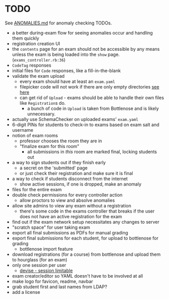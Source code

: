 # TODO

See [ANOMALIES.md](ANOMALIES.md) for anomaly checking TODOs.

- a better during-exam flow for seeing anomalies occur and handling them quickly
- registration creation UI
- the `contents` page for an exam should not be accessible by any means unless the exam is being loaded into the `show` page. (`exams_controller.rb:36`)
- `CodeTag` responses
- initial files for `Code` responses, like a fill-in-the-blank
- validate the exam upload
  - every exam should have at least an `exam.yaml`
  - filepicker code will not work if there are only empty directories [see here](https://github.com/CodeGrade/hourglass/commit/13677552dd95aefbcf64389adfd23cff5ddac7c1#commitcomment-33899283)
  - can get rid of `Upload` - exams should be able to handle their own files like `Registration`s do.
    - a bunch of code in `Upload` is taken from Bottlenose and is likely unnecessary.
- actually use SchemaChecker on uploaded exams' `exam.yaml`
- 6-digit PINs for students to check-in to exams based on exam salt and username
- notion of exam rooms
  - professor chooses the room they are in
  - "finalize exam for this room"
    - all submissions in *this* room are marked final, locking students out
- a way to sign students out if they finish early
  - a secret on the 'submitted' page
  - or just check their registration and make sure it is final
- a way to check if students disconnect from the internet
  - show active sessions, if one is dropped, make an anomaly
- files for the entire exam
- double check permissions for every controller action
  - allow proctors to view and absolve anomalies
- allow site admins to view any exam without a registration
  - there's some code in the exams controller that breaks if the user does not have an active registration for the exam
- find out if the exam network setup necessitates any changes to server
- "scratch space" for user taking exam
- export all final submissions as PDFs for manual grading
- export final submissions for each student, for upload to bottlenose for grading
  - bottlenose import feature
- download registrations (for a course) from bottlenose and upload them to hourglass (for an exam)
- only one session per user
  - [devise - session limitable](https://github.com/devise-security/devise-security)
- exam creator/editor so YAML doesn't have to be involved at all
- make logo for favicon, readme, navbar
- grab student first and last names from LDAP?
- add a license
